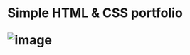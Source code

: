 <h1>Simple HTML & CSS portfolio

![image](https://user-images.githubusercontent.com/100538163/175842849-6cfff8e8-0805-4e43-8538-8f1e18af3229.png)

